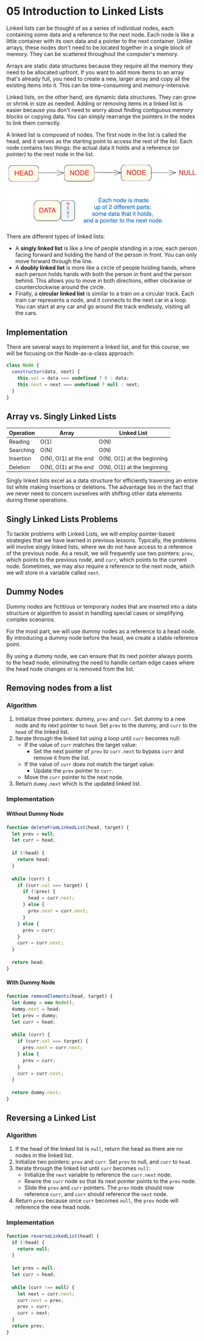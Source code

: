 # 05 Introduction to Linked Lists

Linked lists can be thought of as a series of individual nodes, each containing some data and a reference to the next node. Each node is like a little container with its own data and a pointer to the next container. Unlike arrays, these nodes don't need to be located together in a single block of memory. They can be scattered throughout the computer's memory.

Arrays are static data structures because they require all the memory they need to be allocated upfront. If you want to add more items to an array that's already full, you need to create a new, larger array and copy all the existing items into it. This can be time-consuming and memory-intensive.

Linked lists, on the other hand, are dynamic data structures. They can grow or shrink in size as needed. Adding or removing items in a linked list is easier because you don't need to worry about finding contiguous memory blocks or copying data. You can simply rearrange the pointers in the nodes to link them correctly.

A linked list is composed of nodes. The first node in the list is called the head, and it serves as the starting point to access the rest of the list. Each node contains two things: the actual data it holds and a reference (or pointer) to the next node in the list. 

![Linked List](./image_02.png)

There are different types of linked lists:

- A **singly linked list** is like a line of people standing in a row, each person facing forward and holding the hand of the person in front. You can only move forward through the line.
- A **doubly linked list** is more like a circle of people holding hands, where each person holds hands with both the person in front and the person behind. This allows you to move in both directions, either clockwise or counterclockwise around the circle.
- Finally, a **circular linked list** is similar to a train on a circular track. Each train car represents a node, and it connects to the next car in a loop. You can start at any car and go around the track endlessly, visiting all the cars.

## Implementation

There are several ways to implement a linked list, and for this course, we will be focusing on the Node-as-a-class approach:

```js
class Node {
  constructor(data, next) {
    this.val = data === undefined ? 0 : data;
    this.next = next === undefined ? null : next;
  }
}
```

## Array vs. Singly Linked Lists

| Operation | Array | Linked List |
| --- | --- | --- |
| Reading | O(1) | O(N) |
| Searching | O(N) | O(N) |
| Insertion | O(N), O(1) at the end | O(N), O(1) at the beginning |
| Deletion | O(N), O(1) at the end | O(N), O(1) at the beginning |

Singly linked lists excel as a data structure for efficiently traversing an entire list while making insertions or deletions. The advantage lies in the fact that we never need to concern ourselves with shifting other data elements during these operations.

## Singly Linked Lists Problems

To tackle problems with Linked Lists, we will employ pointer-based strategies that we have learned in previous lessons. Typically, the problems will involve singly linked lists, where we do not have access to a reference of the previous node. As a result, we will frequently use two pointers: `prev`, which points to the previous node, and `curr`, which points to the current node. Sometimes, we may also require a reference to the next node, which we will store in a variable called `next`.

## Dummy Nodes

Dummy nodes are fictitious or temporary nodes that are inserted into a data structure or algorithm to assist in handling special cases or simplifying complex scenarios.

For the most part, we will use dummy nodes as a reference to a head node. By introducing a dummy node before the head, we create a stable reference point. 

By using a dummy node, we can ensure that its next pointer always points to the head node, eliminating the need to handle certain edge cases where the head node changes or is removed from the list.

## Removing nodes from a list

### Algorithm

1.	Initialize three pointers: dummy, `prev` and `curr`. Set dummy to a new node and its next pointer to `head`. Set `prev` to the dummy, and `curr` to the `head` of the linked list.
2.	Iterate through the linked list using a loop until `curr` becomes null:
    - If the value of `curr` matches the target value:
        - Set the next pointer of `prev` to `curr.next` to bypass `curr` and remove it from the list.
    - If the value of `curr` does not match the target value:
        - Update the `prev` pointer to `curr`.
    - Move the `curr` pointer to the next node.
3.	Return `dummy.next` which is the updated linked list.

### Implementation

#### Without Dummy Node

```js
function deleteFromLinkedList(head, target) {
  let prev = null;
  let curr = head;

  if (!head) {
    return head;
  }

  while (curr) {
    if (curr.val === target) {
      if (!prev) {
        head = curr.next;
      } else {
        prev.next = curr.next;
      }
    } else {
      prev = curr;
    }
    curr = curr.next;
  }

  return head;
}
```

#### With Dummy Node

```js
function removeElements(head, target) {
  let dummy = new Node();
  dummy.next = head;
  let prev = dummy;
  let curr = head;

  while (curr) {
    if (curr.val === target) {
      prev.next = curr.next;
    } else {
      prev = curr;
    }
    curr = curr.next;
  }

  return dummy.next;
}
```

## Reversing a Linked List

### Algorithm

1.	If the head of the linked list is `null`, return the head as there are no nodes in the linked list.
2.	Initialize two pointers: `prev` and `curr`. Set `prev` to null, and `curr` to `head`.
3.	Iterate through the linked list until `curr` becomes `null`:
      - Initialize the `next` variable to reference the `curr.next` node.
      - Rewire the `curr` node so that its next pointer points to the `prev` node.
      - Slide the `prev` and `curr` pointers. The `prev` node should now reference `curr`, and `curr` should reference the `next` node.
4.	Return `prev` because once `curr` becomes `null`, the `prev` node will reference the new head node.

### Implementation

```js
function reverseLinkedList(head) {
  if (!head) {
    return null;
  }

  let prev = null;
  let curr = head;

  while (curr !== null) {
    let next = curr.next;
    curr.next = prev;
    prev = curr;
    curr = next;
  }
  return prev;
}
```

